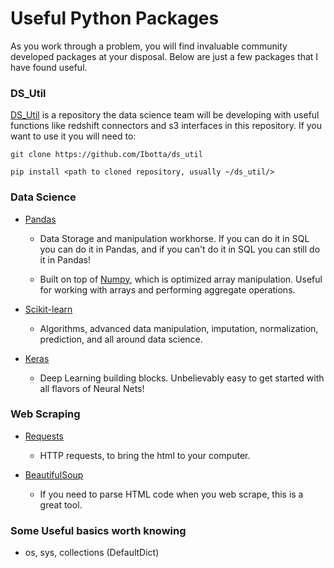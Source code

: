 # Useful Python Packages

As you work through a problem, you will find invaluable community developed packages at your disposal. Below are just a few packages that I have found useful.

### DS_Util

[DS_Util](https://github.com/Ibotta/ds_util) is a repository the data science team will be developing with useful functions like redshift connectors and s3 interfaces in this repository. If you want to use it you will need to:

```
git clone https://github.com/Ibotta/ds_util

pip install <path to cloned repository, usually ~/ds_util/>
```

### Data Science

* [Pandas](http://pandas.pydata.org/)

  * Data Storage and manipulation workhorse. If you can do it in SQL you can do it in Pandas, and if you can't do it in SQL you can still do it in Pandas!

  * Built on top of [Numpy](http://www.numpy.org/), which is optimized array manipulation. Useful for working with arrays and performing aggregate operations.

* [Scikit-learn](http://scikit-learn.org/stable/)

  * Algorithms, advanced data manipulation, imputation, normalization, prediction, and all around data science.

* [Keras](https://keras.io/)

  * Deep Learning building blocks. Unbelievably easy to get started with all flavors of Neural Nets!

### Web Scraping

  * [Requests](http://docs.python-requests.org/en/master/)

    * HTTP requests, to bring the html to your computer.

  * [BeautifulSoup](https://www.crummy.com/software/BeautifulSoup/)

    * If you need to parse HTML code when you web scrape, this is a great tool.

### Some Useful basics worth knowing

* os, sys, collections (DefaultDict)
